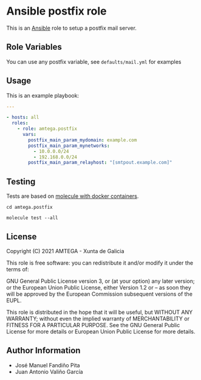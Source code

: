 # Ansible postfix role

This is an [Ansible](http://www.ansible.com) role to setup a postfix mail server.

## Role Variables

You can use any postfix variable, see `defaults/mail.yml` for examples

## Usage

This is an example playbook:

```yaml
---

- hosts: all
  roles:
    - role: amtega.postfix
      vars:
        postfix_main_param_mydomain: example.com
        postfix_main_param_mynetworks:
          - 10.0.0.0/24
          - 192.168.0.0/24
        postfix_main_param_relayhost: "[smtpout.example.com]"
```

## Testing

Tests are based on [molecule with docker containers](https://molecule.readthedocs.io/en/latest/installation.html).

```shell
cd amtega.postfix

molecule test --all
```

## License

Copyright (C) 2021 AMTEGA - Xunta de Galicia

This role is free software: you can redistribute it and/or modify it under the terms of:

GNU General Public License version 3, or (at your option) any later version; or the European Union Public License, either Version 1.2 or – as soon they will be approved by the European Commission ­subsequent versions of the EUPL.

This role is distributed in the hope that it will be useful, but WITHOUT ANY WARRANTY; without even the implied warranty of MERCHANTABILITY or FITNESS FOR A PARTICULAR PURPOSE.  See the GNU General Public License for more details or European Union Public License for more details.

## Author Information

- José Manuel Fandiño Pita
- Juan Antonio Valiño García
